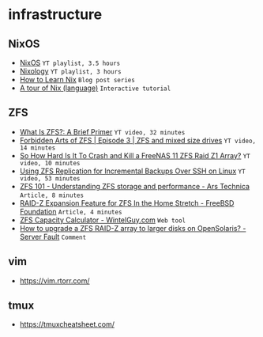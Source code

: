 # infrastructure

## NixOS

- [NixOS](https://www.youtube.com/playlist?list=PL-saUBvIJzOkjAw_vOac75v-x6EzNzZq-) `YT playlist, 3.5 hours`
- [Nixology](https://www.youtube.com/playlist?list=PLRGI9KQ3_HP_OFRG6R-p4iFgMSK1t5BHs) `YT playlist, 3 hours`
- [How to Learn Nix](https://ianthehenry.com/posts/how-to-learn-nix/) `Blog post series`
- [A tour of Nix (language)](https://nixcloud.io/tour/?id=1) `Interactive tutorial`

## ZFS

- [What Is ZFS?: A Brief Primer](https://www.youtube.com/watch?v=lsFDp-W1Ks0) `YT video, 32 minutes`
- [Forbidden Arts of ZFS | Episode 3 | ZFS and mixed size drives](https://www.youtube.com/watch?v=JiVGOpMr87w) `YT video, 14 minutes`
- [So How Hard Is It To Crash and Kill a FreeNAS 11 ZFS Raid Z1 Array?](https://www.youtube.com/watch?v=vxFNBZIAClc) `YT video, 10 minutes`
- [Using ZFS Replication for Incremental Backups Over SSH on Linux](https://www.youtube.com/watch?v=NHM2T0uxkUM) `YT video, 53 minutes`
- [ZFS 101 - Understanding ZFS storage and performance - Ars Technica](https://arstechnica.com/information-technology/2020/05/zfs-101-understanding-zfs-storage-and-performance/) `Article, 8 minutes`
- [RAID-Z Expansion Feature for ZFS In the Home Stretch - FreeBSD Foundation](https://freebsdfoundation.org/blog/raid-z-expansion-feature-for-zfs/) `Article, 4 minutes`
- [ZFS Capacity Calculator - WintelGuy.com](https://wintelguy.com/zfs-calc.pl) `Web tool`
- [How to upgrade a ZFS RAID-Z array to larger disks on OpenSolaris? - Server Fault](https://serverfault.com/a/15330) `Comment`

## vim

- <https://vim.rtorr.com/>

## tmux

- <https://tmuxcheatsheet.com/>
